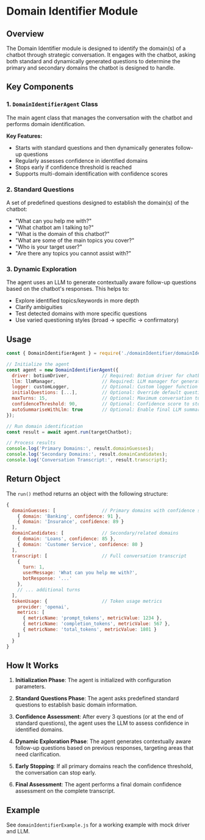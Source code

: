 # Domain Identifier Module

## Overview

The Domain Identifier module is designed to identify the domain(s) of a chatbot through strategic conversation. It engages with the chatbot, asking both standard and dynamically generated questions to determine the primary and secondary domains the chatbot is designed to handle.

## Key Components

### 1. `DomainIdentifierAgent` Class

The main agent class that manages the conversation with the chatbot and performs domain identification.

**Key Features:**
- Starts with standard questions and then dynamically generates follow-up questions
- Regularly assesses confidence in identified domains
- Stops early if confidence threshold is reached
- Supports multi-domain identification with confidence scores

### 2. Standard Questions

A set of predefined questions designed to establish the domain(s) of the chatbot:
- "What can you help me with?"
- "What chatbot am I talking to?"
- "What is the domain of this chatbot?"
- "What are some of the main topics you cover?"
- "Who is your target user?"
- "Are there any topics you cannot assist with?"

### 3. Dynamic Exploration

The agent uses an LLM to generate contextually aware follow-up questions based on the chatbot's responses. This helps to:
- Explore identified topics/keywords in more depth
- Clarify ambiguities
- Test detected domains with more specific questions
- Use varied questioning styles (broad → specific → confirmatory)

## Usage

```javascript
const { DomainIdentifierAgent } = require('./domainIdentifier/domainIdentifierAgent');

// Initialize the agent
const agent = new DomainIdentifierAgent({
  driver: botiumDriver,            // Required: Botium driver for chatbot interaction
  llm: llmManager,                 // Required: LLM manager for generating questions and analyzing responses
  logger: customLogger,            // Optional: Custom logger function
  initialQuestions: [...],         // Optional: Override default questions
  maxTurns: 15,                    // Optional: Maximum conversation turns (default: 20)
  confidenceThreshold: 90,         // Optional: Confidence score to stop early (default: 85)
  autoSummariseWithLlm: true       // Optional: Enable final LLM summarization (default: true)
});

// Run domain identification
const result = await agent.run(targetChatbot);

// Process results
console.log('Primary Domains:', result.domainGuesses);
console.log('Secondary Domains:', result.domainCandidates);
console.log('Conversation Transcript:', result.transcript);
```

## Return Object

The `run()` method returns an object with the following structure:

```javascript
{
  domainGuesses: [                 // Primary domains with confidence scores
    { domain: 'Banking', confidence: 91 },
    { domain: 'Insurance', confidence: 89 }
  ],
  domainCandidates: [              // Secondary/related domains
    { domain: 'Loans', confidence: 85 },
    { domain: 'Customer Service', confidence: 80 }
  ],
  transcript: [                    // Full conversation transcript
    {
      turn: 1,
      userMessage: 'What can you help me with?',
      botResponse: '...'
    },
    // ... additional turns
  ],
  tokenUsage: {                    // Token usage metrics
    provider: 'openai',
    metrics: [
      { metricName: 'prompt_tokens', metricValue: 1234 },
      { metricName: 'completion_tokens', metricValue: 567 },
      { metricName: 'total_tokens', metricValue: 1801 }
    ]
  }
}
```

## How It Works

1. **Initialization Phase**: The agent is initialized with configuration parameters.

2. **Standard Questions Phase**: The agent asks predefined standard questions to establish basic domain information.

3. **Confidence Assessment**: After every 3 questions (or at the end of standard questions), the agent uses the LLM to assess confidence in identified domains.

4. **Dynamic Exploration Phase**: The agent generates contextually aware follow-up questions based on previous responses, targeting areas that need clarification.

5. **Early Stopping**: If all primary domains reach the confidence threshold, the conversation can stop early.

6. **Final Assessment**: The agent performs a final domain confidence assessment on the complete transcript.

## Example

See `domainIdentifierExample.js` for a working example with mock driver and LLM. 